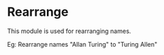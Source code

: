 Rearrange
======================

This module is used for rearranging names.

Eg: Rearrange names "Allan Turing" to "Turing Allen"
